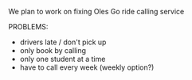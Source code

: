 We plan to work on fixing Oles Go ride calling service

PROBLEMS:
- drivers late / don't pick up
- only book by calling
- only one student at a time
- have to call every week (weekly option?)


